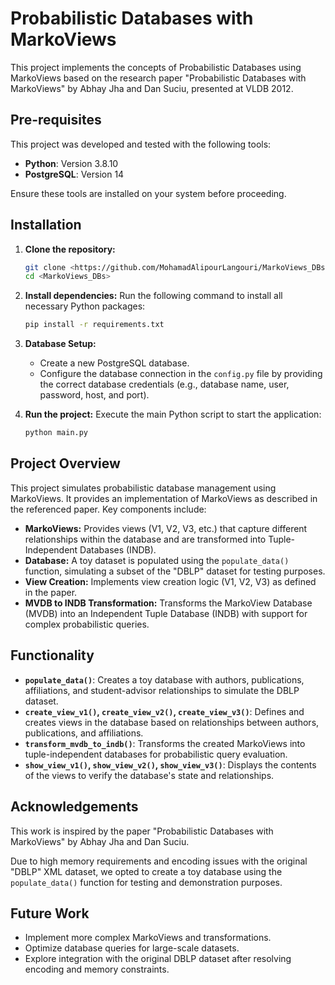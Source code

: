 # Probabilistic Databases with MarkoViews

This project implements the concepts of Probabilistic Databases using MarkoViews based on the research paper "Probabilistic Databases with MarkoViews" by Abhay Jha and Dan Suciu, presented at VLDB 2012.

## Pre-requisites

This project was developed and tested with the following tools:
- **Python**: Version 3.8.10
- **PostgreSQL**: Version 14

Ensure these tools are installed on your system before proceeding.

## Installation

1. **Clone the repository:**
    ```bash
    git clone <https://github.com/MohamadAlipourLangouri/MarkoViews_DBs>
    cd <MarkoViews_DBs>
    ```

2. **Install dependencies:**
    Run the following command to install all necessary Python packages:
    ```bash
    pip install -r requirements.txt
    ```

3. **Database Setup:**
    - Create a new PostgreSQL database.
    - Configure the database connection in the `config.py` file by providing the correct database credentials (e.g., database name, user, password, host, and port).

4. **Run the project:**
    Execute the main Python script to start the application:
    ```bash
    python main.py
    ```

## Project Overview

This project simulates probabilistic database management using MarkoViews. It provides an implementation of MarkoViews as described in the referenced paper. Key components include:

- **MarkoViews:** Provides views (V1, V2, V3, etc.) that capture different relationships within the database and are transformed into Tuple-Independent Databases (INDB).
- **Database:** A toy dataset is populated using the `populate_data()` function, simulating a subset of the "DBLP" dataset for testing purposes.
- **View Creation:** Implements view creation logic (V1, V2, V3) as defined in the paper.
- **MVDB to INDB Transformation:** Transforms the MarkoView Database (MVDB) into an Independent Tuple Database (INDB) with support for complex probabilistic queries.

## Functionality

- **`populate_data()`**: Creates a toy database with authors, publications, affiliations, and student-advisor relationships to simulate the DBLP dataset.
- **`create_view_v1()`, `create_view_v2()`, `create_view_v3()`**: Defines and creates views in the database based on relationships between authors, publications, and affiliations.
- **`transform_mvdb_to_indb()`**: Transforms the created MarkoViews into tuple-independent databases for probabilistic query evaluation.
- **`show_view_v1()`, `show_view_v2()`, `show_view_v3()`**: Displays the contents of the views to verify the database's state and relationships.

## Acknowledgements

This work is inspired by the paper "Probabilistic Databases with MarkoViews" by Abhay Jha and Dan Suciu. 

Due to high memory requirements and encoding issues with the original "DBLP" XML dataset, we opted to create a toy database using the `populate_data()` function for testing and demonstration purposes. 

## Future Work

- Implement more complex MarkoViews and transformations.
- Optimize database queries for large-scale datasets.
- Explore integration with the original DBLP dataset after resolving encoding and memory constraints.
